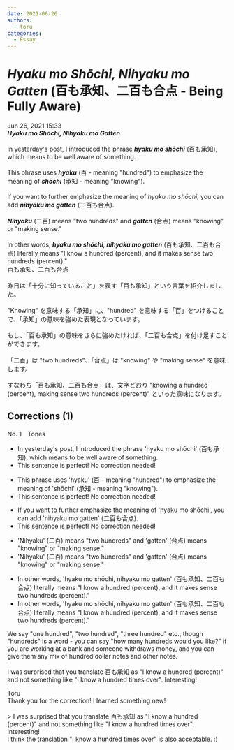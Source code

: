 ```yaml
---
date: 2021-06-26
authors:
  - toru
categories:
  - Essay
---
```


<h1 id="subject_show"><strong><em>Hyaku mo Shōchi, Nihyaku mo Gatten</strong></em> (百も承知、二百も合点 - Being Fully Aware)</h1>
<div class="date">Jun 26, 2021 15:33</div>
<div id="post"><div id="body_show_ori">
<strong><em>Hyaku mo Shōchi, Nihyaku mo Gatten</strong></em><br/><br/>In yesterday's post, I introduced the phrase <strong><em>hyaku mo shōchi</em></strong> (百も承知), which means to be well aware of something.<br/><br/>This phrase uses <strong><em>hyaku</em></strong> (百 - meaning "hundred") to emphasize the meaning of <strong><em>shōchi</em></strong> (承知 - meaning "knowing").<br/><br/>If you want to further emphasize the meaning of <em>hyaku mo shōchi</em>, you can add <strong><em>nihyaku mo gatten</em></strong> (二百も合点).<br/><br/><strong><em>Nihyaku</em></strong> (二百) means "two hundreds" and <strong><em>gatten</em></strong> (合点) means "knowing" or "making sense."<br/><br/>In other words, <strong><em>hyaku mo shōchi, nihyaku mo gatten</em></strong> (百も承知、二百も合点) literally means "I know a hundred (percent), and it makes sense two hundreds (percent)."
</div></div>

<!-- more -->

<div id="post_ja"><div id="body_show_mo">
百も承知、二百も合点<br/><br/>昨日は「十分に知っていること」を表す「百も承知」という言葉を紹介しました。<br/><br/>"Knowing" を意味する「承知」に、"hundred" を意味する「百」をつけることで、「承知」の意味を強めた表現となっています。<br/><br/>もし、「百も承知」の意味をさらに強めたければ、「二百も合点」を付け足すことができます。<br/><br/>「二百」は "two hundreds"、「合点」は "knowing" や "making sense" を意味します。<br/><br/>すなわち「百も承知、二百も合点」は、文字どおり "knowing a hundred (percent), making sense two hundreds (percent)" といった意味になります。
</div></div>

## Corrections (1)
<div id="block"><div class="first_name"> No. 1　<span class="just_name">Tones</span></div><div id="block2">
<ul class="correction_field">
<li class="incorrect">In yesterday's post, I introduced the phrase 'hyaku mo shōchi' (百も承知), which means to be well aware of something.</li>
<li class="corrected perfect">This sentence is perfect! No correction needed!</li>
</ul>
<ul class="correction_field">
<li class="incorrect">This phrase uses 'hyaku' (百 - meaning "hundred") to emphasize the meaning of 'shōchi' (承知 - meaning "knowing").</li>
<li class="corrected perfect">This sentence is perfect! No correction needed!</li>
</ul>
<ul class="correction_field">
<li class="incorrect">If you want to further emphasize the meaning of 'hyaku mo shōchi', you can add 'nihyaku mo gatten' (二百も合点).</li>
<li class="corrected perfect">This sentence is perfect! No correction needed!</li>
</ul>
<ul class="correction_field">
<li class="incorrect">'Nihyaku' (二百) means "two hundreds" and 'gatten' (合点) means "knowing" or "making sense."</li>
<li class="corrected correct">
'Nihyaku' (二百) means "two hundred<span class="f_red"><span class="sline">s</span></span>" and 'gatten' (合点) means "knowing" or "making sense."
</li>
</ul>
<ul class="correction_field">
<li class="incorrect">In other words, 'hyaku mo shōchi, nihyaku mo gatten' (百も承知、二百も合点) literally means "I know a hundred (percent), and it makes sense two hundreds (percent)."</li>
<li class="corrected correct">
In other words, 'hyaku mo shōchi, nihyaku mo gatten' (百も承知、二百も合点) literally means "I know a hundred (percent), and it makes sense two hundred<span class="f_red"><span class="sline">s</span></span> (percent)."
</li>
</ul>
<p class="comment_small">
 We say "one hundred", "two hundred", "three hundred" etc., though "hundreds" is a word - you can say "how many hundreds would you like?" if you are working at a bank and someone withdraws money, and you can give them any mix of hundred dollar notes and other notes.
 <br/>
 <br/>
 I was surprised that you translate 百も承知 as "I know a hundred (percent)" and not something like "I know a hundred times over".  Interesting!
</p>

</div><div class="name"><span class="just_name">Toru</span><br>
Thank you for the correction! I learned something new!<br/><br/>&gt; I was surprised that you translate 百も承知 as "I know a hundred (percent)" and not something like "I know a hundred times over". Interesting!<br/>I think the translation "I know a hundred times over" is also acceptable. :)
</div>
</div>
